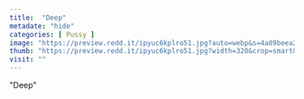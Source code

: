 ```yaml
---
title:  "Deep"
metadate: "hide"
categories: [ Pussy ]
image: "https://preview.redd.it/ipyuc6kplro51.jpg?auto=webp&s=4a89beea2da9df0f54a653d46363ded3cfab2fcb"
thumb: "https://preview.redd.it/ipyuc6kplro51.jpg?width=320&crop=smart&auto=webp&s=d68cbd82b05b173b1f95f3f779ca68c208dae1db"
visit: ""
---
```

"Deep"
